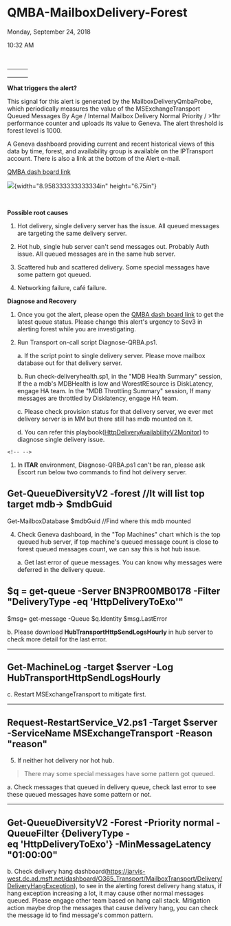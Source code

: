 # QMBA-MailboxDelivery-Forest

Monday, September 24, 2018

10:32 AM

 

|      |      |      |
| ---- | ---- | ---- |
|      |      |      |
|      |      |      |
|      |      |      |

**What triggers the alert?**

This signal for this alert is generated by the MailboxDeliveryQmbaProbe, which periodically measures the value of the MSExchangeTransport Queued Messages By Age / Internal Mailbox Delivery Normal Priority / \>1hr performance counter and uploads its value to Geneva. The alert threshold is forest level is 1000.

A Geneva dashboard providing current and recent historical views of this data by time, forest, and availability group is available on the IPTransport account. There is also a link at the bottom of the Alert e-mail.

[QMBA dash board link](https://jarvis-west.dc.ad.msft.net/dashboard/share/91E7368C?overrides=%5b%7b%22query%22:%22//*%5bid='Environment'%5d%22,%22key%22:%22value%22,%22replacement%22:%22%22%7d,%7b%22query%22:%22//*%5bid='Region'%5d%22,%22key%22:%22value%22,%22replacement%22:%22%22%7d,%7b%22query%22:%22//*%5bid='Forest'%5d%22,%22key%22:%22value%22,%22replacement%22:%22%22%7d,%7b%22query%22:%22//*%5bid='AvailabilityGroup'%5d%22,%22key%22:%22value%22,%22replacement%22:%22%22%7d,%7b%22query%22:%22//*%5bid='Machine'%5d%22,%22key%22:%22value%22,%22replacement%22:%22%22%7d%5d%20)

![](media/image1.png){width="8.958333333333334in" height="6.75in"}

 

**Possible root causes**

1.  Hot delivery, single delivery server has the issue. All queued messages are targeting the same delivery server.

2.  Hot hub, single hub server can\'t send messages out. Probably Auth issue. All queued messages are in the same hub server.

3.  Scattered hub and scattered delivery. Some special messages have some pattern got queued.

4.  Networking failure, café failure.

**Diagnose and Recovery**

1.  Once you got the alert, please open the [QMBA dash board link](https://jarvis-west.dc.ad.msft.net/dashboard/share/91E7368C?overrides=%5b%7b%22query%22:%22//*%5bid='Environment'%5d%22,%22key%22:%22value%22,%22replacement%22:%22%22%7d,%7b%22query%22:%22//*%5bid='Region'%5d%22,%22key%22:%22value%22,%22replacement%22:%22%22%7d,%7b%22query%22:%22//*%5bid='Forest'%5d%22,%22key%22:%22value%22,%22replacement%22:%22%22%7d,%7b%22query%22:%22//*%5bid='AvailabilityGroup'%5d%22,%22key%22:%22value%22,%22replacement%22:%22%22%7d,%7b%22query%22:%22//*%5bid='Machine'%5d%22,%22key%22:%22value%22,%22replacement%22:%22%22%7d%5d%20) to get the latest queue status. Please change this alert\'s urgency to Sev3 in alerting forest while you are investigating.

2.  Run Transport on-call script Diagnose-QRBA.ps1.

    a.  If the script point to single delivery server. Please move mailbox database out for that delivery server.

    b.  Run check-deliveryhealth.sp1, in the \"MDB Health Summary\" session, If the a mdb\'s MDBHealth is low and WorestREsource is DiskLatency, engage HA team. In the \"MDB Throttling Summary\" session, If many messages are throttled by Disklatency, engage HA team.

    c.  Please check provision status for that delivery server, we ever met delivery server is in MM but there still has mdb mounted on it.

    d.  You can refer this playbook([HttpDeliveryAvailabilityV2Monitor](onenote:#HttpDeliveryAvailabilityV2Monitor&section-id={F0A9DD2C-8D88-4246-9561-12B4E91CFA0A}&page-id={AF6CA10D-662C-41AA-B2F0-6E94B741AFAC}&end&base-path=https://microsoft.sharepoint-df.com/teams/O365TransportTeam/SiteAssets/O365%20Transport%20Team%20Notebook/Alert%20Playbook.one)) to diagnose single delivery issue.

```{=html}
<!-- -->
```
1.  In **ITAR** environment, Diagnose-QRBA.ps1 can\'t be ran, please ask Escort run below two commands to find hot delivery server.

  Get-QueueDiversityV2 -forest //It will list top target mdb-\> \$mdbGuid
  -------------------------------------------------------------------------
  Get-MailboxDatabase \$mdbGuid //Find where this mdb mounted

4.  Check Geneva dashboard, in the \"Top Machines\" chart which is the top queued hub server, if top machine\'s queued message count is close to forest queued messages count, we can say this is hot hub issue.

    a.  Get last error of queue messages. You can know why messages were deferred in the delivery queue.

  \$q = get-queue -Server BN3PR00MB0178 -Filter \"DeliveryType -eq \'HttpDeliveryToExo\'\"
  ------------------------------------------------------------------------------------------
  \$msg= get-message -Queue \$q.Identity
  \$msg.LastError

b.  Please download **HubTransportHttpSendLogsHourly** in hub server to check more detail for the last error.

---------------------------------------------------------------------
  Get-MachineLog -target \$server -Log HubTransportHttpSendLogsHourly
  ---------------------------------------------------------------------

c.  Restart MSExchangeTransport to mitigate first.

----------------------------------------------------------------------------------------------------------------
  Request-RestartService_V2.ps1 **-Target** \$server **-ServiceName** MSExchangeTransport **-Reason** \"reason\"
  ----------------------------------------------------------------------------------------------------------------

5.  If neither hot delivery nor hot hub.

> There may some special messages have some pattern got queued.

a.  Check messages that queued in delivery queue, check last error to see these queued messages have some pattern or not.

-------------------------------------------------------------------------------------------------------------------------------------
  Get-QueueDiversityV2 -Forest -Priority normal -QueueFilter {DeliveryType -eq \'HttpDeliveryToExo\'} -MinMessageLatency \"01:00:00\"
  -------------------------------------------------------------------------------------------------------------------------------------

b.  Check delivery hang dashboard(<https://jarvis-west.dc.ad.msft.net/dashboard/O365_Transport/MailboxTransport/Delivery/DeliveryHangException>), to see in the alerting forest delivery hang status, if hang exception increasing a lot, it may cause other normal messages queued. Please engage other team based on hang call stack. Mitigation action maybe drop the messages that cause delivery hang, you can check the message id to find message\'s common pattern.
